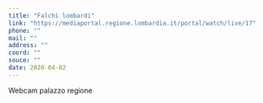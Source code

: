 ```yaml
---
title: "Falchi lombardi"
link: "https://mediaportal.regione.lombardia.it/portal/watch/live/17"
phone: ""
mail: ""
address: ""
coord: ""
souce: ""
date: 2020-04-02
---
```


Webcam palazzo regione
